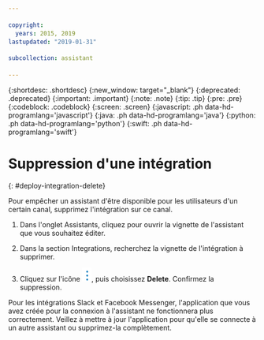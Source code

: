 ```yaml
---

copyright:
  years: 2015, 2019
lastupdated: "2019-01-31"

subcollection: assistant

---
```


{:shortdesc: .shortdesc}
{:new_window: target="_blank"}
{:deprecated: .deprecated}
{:important: .important}
{:note: .note}
{:tip: .tip}
{:pre: .pre}
{:codeblock: .codeblock}
{:screen: .screen}
{:javascript: .ph data-hd-programlang='javascript'}
{:java: .ph data-hd-programlang='java'}
{:python: .ph data-hd-programlang='python'}
{:swift: .ph data-hd-programlang='swift'}

# Suppression d'une intégration  
{: #deploy-integration-delete}

Pour empêcher un assistant d'être disponible pour les utilisateurs d'un certain canal, supprimez l'intégration sur ce canal. 

1.  Dans l'onglet Assistants, cliquez pour ouvrir la vignette de l'assistant que vous souhaitez éditer. 

1.  Dans la section Integrations, recherchez la vignette de l'intégration à supprimer. 

1.  Cliquez sur l'icône ![ouvrir et fermer la liste d'options](images/kabob-beta.png), puis choisissez **Delete**. Confirmez la suppression.

Pour les intégrations Slack et Facebook Messenger, l'application que vous avez créée pour la connexion à l'assistant ne fonctionnera plus correctement. Veillez à mettre à jour l'application pour qu'elle se connecte à un autre assistant ou supprimez-la complètement. 
